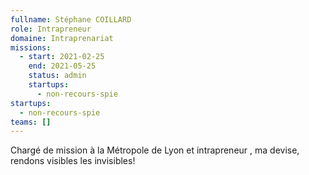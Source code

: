 ```yaml
---
fullname: Stéphane COILLARD
role: Intrapreneur
domaine: Intraprenariat
missions:
  - start: 2021-02-25
    end: 2021-05-25
    status: admin
    startups:
      - non-recours-spie
startups:
  - non-recours-spie
teams: []
---
```

Chargé de mission à la Métropole de Lyon et intrapreneur , ma devise, rendons visibles les invisibles!